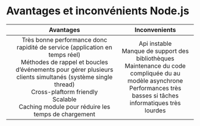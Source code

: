 # Avantages et inconvénients Node.js
|      |                                                                                                                                            Avantages                                                                                                                                            |                                                                                     Inconvenients                                                                                      |
| :--- | :---------------------------------------------------------------------------------------------------------------------------------------------------------------------------------------------------------------------------------------------------------------------------------------------: | :------------------------------------------------------------------------------------------------------------------------------------------------------------------------------------: |
|      | Très bonne performance donc rapidité de service (application en temps réel)</br> Méthodes de rappel et boucles d’événements pour gérer plusieurs clients simultanés (système single thread)</br> Cross-plaftorm friendly</br>Scalable </br> Caching module pour réduire les temps de chargement | Api instable </br>Manque de support des bibliothèques </br> Maintenance du code compliquée du au modèle asynchrone </br> Performances très basses si tâches informatiques très lourdes |